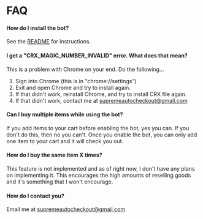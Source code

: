 FAQ
===

#### How do I install the bot?

See the [README](README.md) for instructions. 


#### I get a "CRX_MAGIC_NUMBER_INVALID" error. What does that mean?

This is a problem with Chrome on your end. Do the following...

1. Sign into Chrome (this is in "chrome://settings")
2. Exit and open Chrome and try to install again.
3. If that didn't work, reinstall Chrome, and try to install CRX file again. 
4. If that didn't work, contact me at supremeautocheckout@gmail.com


#### Can I buy multiple items while using the bot?

If you add items to your cart before enabling the bot, yes you can. If you don't do this, then no you can't. Once you enable the bot, you can only add one item to your cart and it will check you out. 


#### How do I buy the same item X times?

This feature is not implemented and as of right now, I don't have any plans on implementing it. This encourages the high amounts of reselling goods and it's something that I won't encourage.


#### How do I contact you?

Email me at supremeautocheckout@gmail.com



